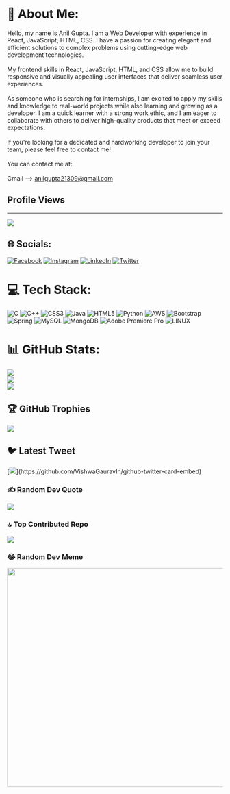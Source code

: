 # 💫 About Me:
Hello, my name is Anil Gupta. I am a Web Developer with experience in React, JavaScript, HTML, CSS. I have a passion for creating elegant and efficient solutions to complex problems using cutting-edge web development technologies.<br><br>My frontend skills in React, JavaScript, HTML, and CSS allow me to build responsive and visually appealing user interfaces that deliver seamless user experiences. <br><br>As someone who is searching for internships, I am excited to apply my skills and knowledge to real-world projects while also learning and growing as a developer. I am a quick learner with a strong work ethic, and I am eager to collaborate with others to deliver high-quality products that meet or exceed expectations.<br><br>If you're looking for a dedicated and hardworking developer to join your team, please feel free to contact me!<br><br>You can contact me at:<br><br>Gmail --> anilgupta21309@gmail.com

## Profile Views
---
[![](https://visitcount.itsvg.in/api?id=viratanil&icon=0&color=0)](https://visitcount.itsvg.in)


## 🌐 Socials:
[![Facebook](https://img.shields.io/badge/Facebook-%231877F2.svg?logo=Facebook&logoColor=white)](https://facebook.com/tech.virat.anil) [![Instagram](https://img.shields.io/badge/Instagram-%23E4405F.svg?logo=Instagram&logoColor=white)](https://instagram.com/virat_anil_) [![LinkedIn](https://img.shields.io/badge/LinkedIn-%230077B5.svg?logo=linkedin&logoColor=white)](https://linkedin.com/in/anilgupta21309) [![Twitter](https://img.shields.io/badge/Twitter-%231DA1F2.svg?logo=Twitter&logoColor=white)](https://twitter.com/virat_anil_) 

# 💻 Tech Stack:
![C](https://img.shields.io/badge/c-%2300599C.svg?style=for-the-badge&logo=c&logoColor=white) ![C++](https://img.shields.io/badge/c++-%2300599C.svg?style=for-the-badge&logo=c%2B%2B&logoColor=white) ![CSS3](https://img.shields.io/badge/css3-%231572B6.svg?style=for-the-badge&logo=css3&logoColor=white) ![Java](https://img.shields.io/badge/java-%23ED8B00.svg?style=for-the-badge&logo=java&logoColor=white) ![HTML5](https://img.shields.io/badge/html5-%23E34F26.svg?style=for-the-badge&logo=html5&logoColor=white) ![Python](https://img.shields.io/badge/python-3670A0?style=for-the-badge&logo=python&logoColor=ffdd54) ![AWS](https://img.shields.io/badge/AWS-%23FF9900.svg?style=for-the-badge&logo=amazon-aws&logoColor=white) ![Bootstrap](https://img.shields.io/badge/bootstrap-%23563D7C.svg?style=for-the-badge&logo=bootstrap&logoColor=white) ![Spring](https://img.shields.io/badge/spring-%236DB33F.svg?style=for-the-badge&logo=spring&logoColor=white) ![MySQL](https://img.shields.io/badge/mysql-%2300f.svg?style=for-the-badge&logo=mysql&logoColor=white) ![MongoDB](https://img.shields.io/badge/MongoDB-%234ea94b.svg?style=for-the-badge&logo=mongodb&logoColor=white) ![Adobe Premiere Pro](https://img.shields.io/badge/Adobe%20Premiere%20Pro-9999FF.svg?style=for-the-badge&logo=Adobe%20Premiere%20Pro&logoColor=white) ![LINUX](https://img.shields.io/badge/Linux-FCC624?style=for-the-badge&logo=linux&logoColor=black)
# 📊 GitHub Stats:
![](https://github-readme-stats.vercel.app/api?username=viratanil&theme=tokyonight&hide_border=false&include_all_commits=false&count_private=false)<br/>
![](https://github-readme-streak-stats.herokuapp.com/?user=viratanil&theme=tokyonight&hide_border=false)<br/>
![](https://github-readme-stats.vercel.app/api/top-langs/?username=viratanil&theme=tokyonight&hide_border=false&include_all_commits=false&count_private=false&layout=compact)

## 🏆 GitHub Trophies
![](https://github-profile-trophy.vercel.app/?username=viratanil&theme=tokyonight&no-frame=false&no-bg=true&margin-w=4)

## 🐦 Latest Tweet
[![](https://gtce.itsvg.in/api?username=virat_anil_)](https://github.com/VishwaGauravIn/github-twitter-card-embed)

### ✍️ Random Dev Quote
![](https://quotes-github-readme.vercel.app/api?type=horizontal&theme=radical)

### 🔝 Top Contributed Repo
![](https://github-contributor-stats.vercel.app/api?username=viratanil&limit=5&theme=dark&combine_all_yearly_contributions=true)

### 😂 Random Dev Meme
<img src="https://rm.up.railway.app/" width="512px"/>



<!-- Proudly created with GPRM ( https://gprm.itsvg.in ) -->
